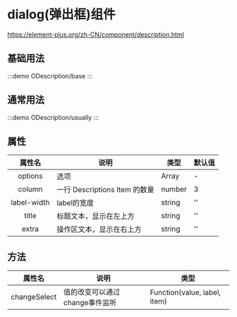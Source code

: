 # dialog(弹出框)组件

https://element-plus.org/zh-CN/component/description.html

## 基础用法

:::demo
ODescription/base
:::

## 通常用法

:::demo
ODescription/usually
:::

## 属性

|   属性名    | 说明                          | 类型   | 默认值 |
| :---------: | ----------------------------- | ------ | ------ |
|   options   | 选项                          | Array  | -      |
|   column    | 一行 Descriptions Item 的数量 | number | 3      |
| label-width | label的宽度                   | string | ''     |
|    title    | 标题文本，显示在左上方        | string | ''     |
|    extra    | 操作区文本，显示在右上方      | string | ''     |

## 方法

|    属性名    | 说明                           | 类型                         |
| :----------: | ------------------------------ | ---------------------------- |
| changeSelect | 值的改变可以通过change事件监听 | Function(value, label, item) |
